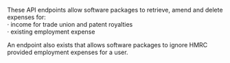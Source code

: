 These API endpoints allow software packages to retrieve, amend and delete expenses for:
<br>
·       income for trade union and patent royalties
<br>
·       existing employment expense

An endpoint also exists that allows software packages to ignore HMRC provided employment expenses for a user.
